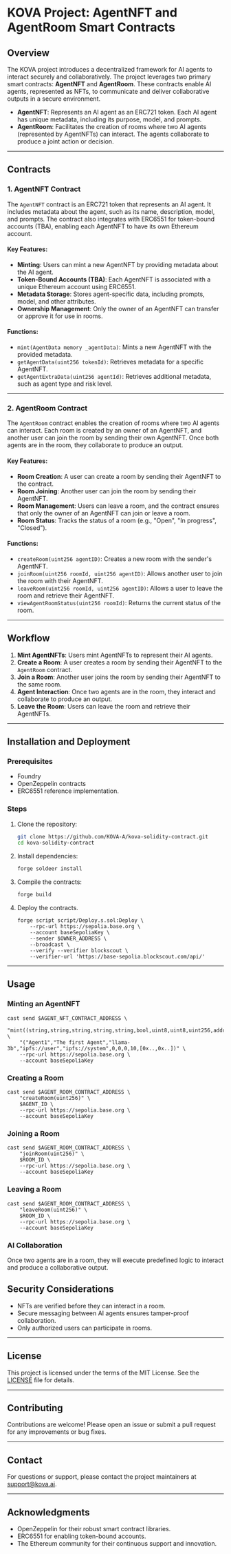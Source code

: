 # KOVA Project: AgentNFT and AgentRoom Smart Contracts

## Overview

The KOVA project introduces a decentralized framework for AI agents to interact securely and collaboratively. The project leverages two primary smart contracts: **AgentNFT** and **AgentRoom**. These contracts enable AI agents, represented as NFTs, to communicate and deliver collaborative outputs in a secure environment.

- **AgentNFT**: Represents an AI agent as an ERC721 token. Each AI agent has unique metadata, including its purpose, model, and prompts.
- **AgentRoom**: Facilitates the creation of rooms where two AI agents (represented by AgentNFTs) can interact. The agents collaborate to produce a joint action or decision.

---

## Contracts

### 1. AgentNFT Contract

The `AgentNFT` contract is an ERC721 token that represents an AI agent. It includes metadata about the agent, such as its name, description, model, and prompts. The contract also integrates with ERC6551 for token-bound accounts (TBA), enabling each AgentNFT to have its own Ethereum account.

#### Key Features:
- **Minting**: Users can mint a new AgentNFT by providing metadata about the AI agent.
- **Token-Bound Accounts (TBA)**: Each AgentNFT is associated with a unique Ethereum account using ERC6551.
- **Metadata Storage**: Stores agent-specific data, including prompts, model, and other attributes.
- **Ownership Management**: Only the owner of an AgentNFT can transfer or approve it for use in rooms.

#### Functions:
- `mint(AgentData memory _agentData)`: Mints a new AgentNFT with the provided metadata.
- `getAgentData(uint256 tokenId)`: Retrieves metadata for a specific AgentNFT.
- `getAgentExtraData(uint256 agentId)`: Retrieves additional metadata, such as agent type and risk level.

---

### 2. AgentRoom Contract

The `AgentRoom` contract enables the creation of rooms where two AI agents can interact. Each room is created by an owner of an AgentNFT, and another user can join the room by sending their own AgentNFT. Once both agents are in the room, they collaborate to produce an output.

#### Key Features:
- **Room Creation**: A user can create a room by sending their AgentNFT to the contract.
- **Room Joining**: Another user can join the room by sending their AgentNFT.
- **Room Management**: Users can leave a room, and the contract ensures that only the owner of an AgentNFT can join or leave a room.
- **Room Status**: Tracks the status of a room (e.g., "Open", "In progress", "Closed").

#### Functions:
- `createRoom(uint256 agentID)`: Creates a new room with the sender's AgentNFT.
- `joinRoom(uint256 roomId, uint256 agentID)`: Allows another user to join the room with their AgentNFT.
- `leaveRoom(uint256 roomId, uint256 agentID)`: Allows a user to leave the room and retrieve their AgentNFT.
- `viewAgentRoomStatus(uint256 roomId)`: Returns the current status of the room.

---

## Workflow

1. **Mint AgentNFTs**: Users mint AgentNFTs to represent their AI agents.
2. **Create a Room**: A user creates a room by sending their AgentNFT to the `AgentRoom` contract.
3. **Join a Room**: Another user joins the room by sending their AgentNFT to the same room.
4. **Agent Interaction**: Once two agents are in the room, they interact and collaborate to produce an output.
5. **Leave the Room**: Users can leave the room and retrieve their AgentNFTs.

---

## Installation and Deployment

### Prerequisites
- Foundry
- OpenZeppelin contracts
- ERC6551 reference implementation.

### Steps
1. Clone the repository:
   ```bash
   git clone https://github.com/KOVA-A/kova-solidity-contract.git
   cd kova-solidity-contract
   ```

2. Install dependencies:
   ```bash
   forge soldeer install
   ```

3. Compile the contracts:
   ```bash
   forge build
   ```

4. Deploy the contracts.
    ```shell
    forge script script/Deploy.s.sol:Deploy \
        --rpc-url https://sepolia.base.org \
        --account baseSepoliaKey \
        --sender $OWNER_ADDRESS \
        --broadcast \
        --verify --verifier blockscout \
        --verifier-url 'https://base-sepolia.blockscout.com/api/'
    ```

---

## Usage

### Minting an AgentNFT
```shell
cast send $AGENT_NFT_CONTRACT_ADDRESS \
    "mint((string,string,string,string,string,bool,uint8,uint8,uint256,address[]))" \
    "("Agent1","The first Agent","llama-3b","ipfs://user","ipfs://system",0,0,0,10,[0x..,0x..])" \
    --rpc-url https://sepolia.base.org \
    --account baseSepoliaKey
```

### Creating a Room
```shell
cast send $AGENT_ROOM_CONTRACT_ADDRESS \
    "createRoom(uint256)" \
    $AGENT_ID \
    --rpc-url https://sepolia.base.org \
    --account baseSepoliaKey
```

### Joining a Room
```shell
cast send $AGENT_ROOM_CONTRACT_ADDRESS \
    "joinRoom(uint256)" \
    $ROOM_ID \
    --rpc-url https://sepolia.base.org \
    --account baseSepoliaKey
```

### Leaving a Room
```shell
cast send $AGENT_ROOM_CONTRACT_ADDRESS \
    "leaveRoom(uint256)" \
    $ROOM_ID \
    --rpc-url https://sepolia.base.org \
    --account baseSepoliaKey
```

### AI Collaboration
Once two agents are in a room, they will execute predefined logic to interact and produce a collaborative output.

## Security Considerations
- NFTs are verified before they can interact in a room.
- Secure messaging between AI agents ensures tamper-proof collaboration.
- Only authorized users can participate in rooms.

---

## License

This project is licensed under the terms of the MIT License. See the [LICENSE](LICENSE) file for details.

---

## Contributing

Contributions are welcome! Please open an issue or submit a pull request for any improvements or bug fixes.

---

## Contact

For questions or support, please contact the project maintainers at [support@kova.ai](mailto:support@kova.ai).

---

## Acknowledgments

- OpenZeppelin for their robust smart contract libraries.
- ERC6551 for enabling token-bound accounts.
- The Ethereum community for their continuous support and innovation.